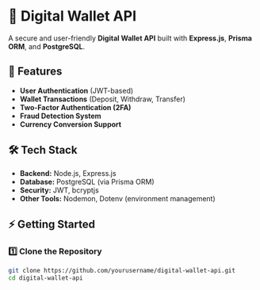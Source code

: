 # 🏦 Digital Wallet API

A secure and user-friendly **Digital Wallet API** built with **Express.js**, **Prisma ORM**, and **PostgreSQL**.

## 🚀 Features

- **User Authentication** (JWT-based)
- **Wallet Transactions** (Deposit, Withdraw, Transfer)
- **Two-Factor Authentication (2FA)**
- **Fraud Detection System**
- **Currency Conversion Support**

## 🛠 Tech Stack

- **Backend:** Node.js, Express.js
- **Database:** PostgreSQL (via Prisma ORM)
- **Security:** JWT, bcryptjs
- **Other Tools:** Nodemon, Dotenv (environment management)

## ⚡ Getting Started

### 1️⃣ Clone the Repository

```bash
git clone https://github.com/yourusername/digital-wallet-api.git
cd digital-wallet-api

```
